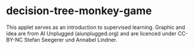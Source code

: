 # decision-tree-monkey-game

This applet serves as an introduction to supervised learning.
Graphic and idea are from AI Unplugged (aiunplugged.org) and are licenced under CC-BY-NC Stefan Seegerer und Annabel Lindner.
